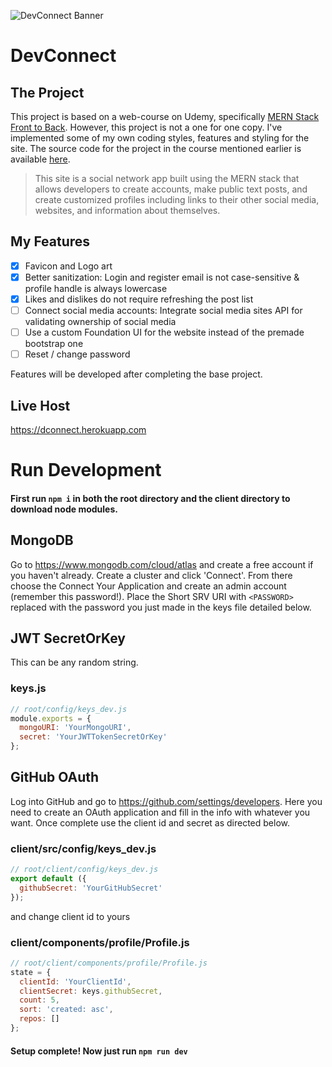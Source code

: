 ![DevConnect Banner](https://imgur.com/zfsEzZ4.png)

# DevConnect

## The Project

This project is based on a web-course on Udemy, specifically [MERN Stack Front to Back](https://www.udemy.com/mern-stack-front-to-back/). However, this project is not a one for one copy. I've implemented some of my own coding styles, features and styling for the site. The source code for the project in the course mentioned earlier is available [here](https://github.com/bradtraversy/devconnector).

> This site is a social network app built using the MERN stack that allows developers to create accounts, make public text posts, and create customized profiles including links to their other social media, websites, and information about themselves.

## My Features

- [x] Favicon and Logo art
- [x] Better sanitization: Login and register email is not case-sensitive & profile handle is always lowercase
- [x] Likes and dislikes do not require refreshing the post list
- [ ] Connect social media accounts: Integrate social media sites API for validating ownership of social media
- [ ] Use a custom Foundation UI for the website instead of the premade bootstrap one
- [ ] Reset / change password

Features will be developed after completing the base project.

## Live Host

https://dconnect.herokuapp.com

# Run Development

#### First run `npm i` in both the root directory and the client directory to download node modules.

## MongoDB

Go to https://www.mongodb.com/cloud/atlas and create a free account if you haven't already. Create a cluster and click 'Connect'. From there choose the Connect Your Application and create an admin account (remember this password!). Place the Short SRV URI with `<PASSWORD>` replaced with the password you just made in the keys file detailed below.

## JWT SecretOrKey

This can be any random string.

### keys.js

```javascript
// root/config/keys_dev.js
module.exports = {
  mongoURI: 'YourMongoURI',
  secret: 'YourJWTTokenSecretOrKey'
};
```

## GitHub OAuth

Log into GitHub and go to https://github.com/settings/developers. Here you need to create an OAuth application and fill in the info with whatever you want. Once complete use the client id and secret as directed below.

### client/src/config/keys_dev.js

```javascript
// root/client/config/keys_dev.js
export default ({
  githubSecret: 'YourGitHubSecret'
});
```

and change client id to yours

### client/components/profile/Profile.js

```javascript
// root/client/components/profile/Profile.js
state = {
  clientId: 'YourClientId',
  clientSecret: keys.githubSecret,
  count: 5,
  sort: 'created: asc',
  repos: []
};
```

#### Setup complete! Now just run `npm run dev`
